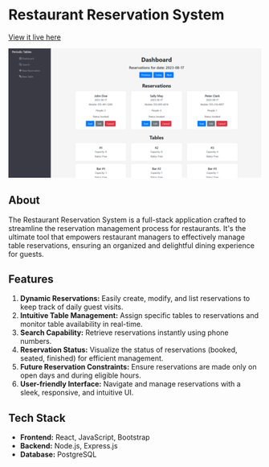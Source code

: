 # Restaurant Reservation System

[View it live here](https://restaurant-reservation-wx3v.onrender.com/dashboard)

![Restaurant Reservation System](./front-end/src/assets/restaurant-reservation.png)

## About

The Restaurant Reservation System is a full-stack application crafted to streamline the reservation management process for restaurants. It's the ultimate tool that empowers restaurant managers to effectively manage table reservations, ensuring an organized and delightful dining experience for guests.

## Features

1. **Dynamic Reservations:** Easily create, modify, and list reservations to keep track of daily guest visits.
2. **Intuitive Table Management:** Assign specific tables to reservations and monitor table availability in real-time.
3. **Search Capability:** Retrieve reservations instantly using phone numbers.
4. **Reservation Status:** Visualize the status of reservations (booked, seated, finished) for efficient management.
5. **Future Reservation Constraints:** Ensure reservations are made only on open days and during eligible hours.
6. **User-friendly Interface:** Navigate and manage reservations with a sleek, responsive, and intuitive UI.

## Tech Stack

- **Frontend:** React, JavaScript, Bootstrap
- **Backend:** Node.js, Express.js
- **Database:** PostgreSQL
